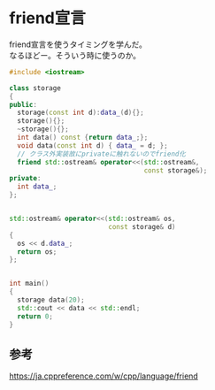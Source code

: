 # friend宣言

friend宣言を使うタイミングを学んだ。  
なるほどー。そういう時に使うのか。

```C++
#include <iostream>

class storage
{
public:
  storage(const int d):data_(d){};
  storage(){};
  ~storage(){};
  int data() const {return data_;};
  void data(const int d) { data_ = d; };
  // クラス外実装故にprivateに触れないのでfriend化
  friend std::ostream& operator<<(std::ostream&,
                                  const storage&);
private:
  int data_;
};


std::ostream& operator<<(std::ostream& os,
                         const storage& d)
{
  os << d.data_;
  return os;
};


int main()
{
  storage data(20);
  std::cout << data << std::endl;
  return 0;
}
```

## 参考

https://ja.cppreference.com/w/cpp/language/friend